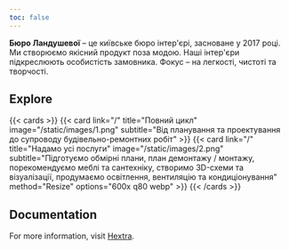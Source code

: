 ```yaml
---
toc: false
---
```


**Бюро Ландушевої** – це київське бюро інтер'єрі, засноване у 2017 році. Ми створюємо якісний продукт поза модою. Наші інтер'єри підкреслюють особистість замовника. Фокус – на легкості, чистоті та творчості.

## Explore

{{< cards >}}
 {{< card link="/" title="Повний цикл" image="/static/images/1.png" subtitle="Від планування та проектування до супроводу будівельно-ремонтних робіт" >}}
 {{< card link="/" title="Надамо усі послуги" image="/static/images/2.png" subtitle="Підготуємо обмірні плани, план демонтажу / монтажу, порекомендуємо меблі та сантехніку, створимо 3D-схеми та візуалізації, продумаємо освітлення, вентиляцію та кондиціонування" method="Resize" options="600x q80 webp" >}}
{{< /cards >}}

## Documentation

For more information, visit [Hextra](https://imfing.github.io/hextra).

